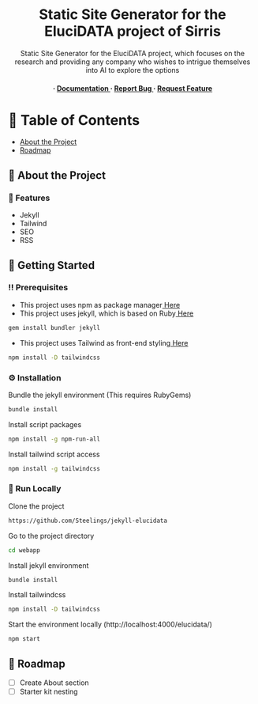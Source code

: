 <div align='center'>

<h1>Static Site Generator for the EluciDATA project of Sirris</h1>
<p>Static Site Generator for the EluciDATA project, which focuses on the research and providing any company who wishes to intrigue themselves into AI to explore the options</p>

<h4> <span> · </span> <a href="https://github.com/Steelings/jekyll-elucidata/blob/master/README.md"> Documentation </a> <span> · </span> <a href="https://github.com/Steelings/jekyll-elucidata/issues"> Report Bug </a> <span> · </span> <a href="https://github.com/Steelings/jekyll-elucidata/issues"> Request Feature </a> </h4>


</div>

# :notebook_with_decorative_cover: Table of Contents

- [About the Project](#star2-about-the-project)
- [Roadmap](#compass-roadmap)


## :star2: About the Project

### :dart: Features
- Jekyll
- Tailwind
- SEO
- RSS


## :toolbox: Getting Started

### :bangbang: Prerequisites

- This project uses npm as package manager<a href="https://www.npmjs.com/"> Here</a>
- This project uses jekyll, which is based on Ruby<a href="https://www.ruby-lang.org/en/"> Here</a>
```bash
gem install bundler jekyll
```
- This project uses Tailwind as front-end styling<a href="https://tailwindcss.com/docs/installation"> Here</a>
```bash
npm install -D tailwindcss
```


### :gear: Installation

Bundle the jekyll environment (This requires RubyGems)
```bash
bundle install
```
Install script packages
```bash
npm install -g npm-run-all
```
Install tailwind script access
```bash
npm install -g tailwindcss
```


### :running: Run Locally

Clone the project

```bash
https://github.com/Steelings/jekyll-elucidata
```
Go to the project directory
```bash
cd webapp
```
Install jekyll environment
```bash
bundle install
```
Install tailwindcss
```bash
npm install -D tailwindcss
```
Start the environment locally (http://localhost:4000/elucidata/)
```bash
npm start
```


## :compass: Roadmap

* [ ] Create About section
* [ ] Starter kit nesting
